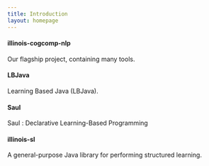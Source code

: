 ```yaml
---
title: Introduction
layout: homepage
---
```


<div class="card-columns">

  <div class="card">
    <div class="card-block">
      <h4 class="card-title">illinois-cogcomp-nlp</h4>
      <p class="card-text">Our flagship project, containing many tools. </p>
    </div>
  </div>


  <div class="card">
    <div class="card-block">
      <h4 class="card-title">LBJava</h4>
      <p class="card-text">Learning Based Java (LBJava).</p>
    </div>
  </div>

  <div class="card card-block">
    <h4 class="card-title">Saul</h4>
    <p class="card-text">Saul : Declarative Learning-Based Programming</p>
  </div>

  <div class="card card-block">
    <h4 class="card-title">illinois-sl</h4>
    <p class="card-text">A general-purpose Java library for performing structured learning.</p>
  </div>

</div>